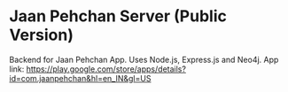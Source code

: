 # Jaan Pehchan Server (Public Version)
Backend for Jaan Pehchan App. Uses Node.js, Express.js and Neo4j.
App link: https://play.google.com/store/apps/details?id=com.jaanpehchan&hl=en_IN&gl=US
